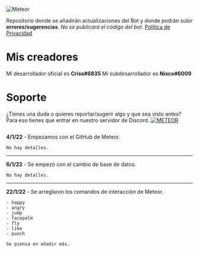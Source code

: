 ![Meteor](https://i.imgur.com/r54VvVA.png "el mejor bot")

Repositorio donde se añadirán actualizaciones del Bot y donde podrán subir **errores/sugerencias**. _No se publicará el código del bot_.
[Política de Privacidad](https://nxco.gitbook.io/meteor-pp)

# Mis creadores
Mi desarrollador oficial es **Criss#6835**
Mi subdesarrollador es **Nixco#6009**

# Soporte
¿Tienes una duda o quieres reportar/sugerir algo y que sea visto antes?
Para eso tienes que entrar en nuestro servidor de Discord.
[![METEOR](https://discordapp.com/api/guilds/726828313410142309/embed.png?style=banner2)](https://discord.gg/twsQ4aJ)


```

```


**4/1/22** - Empezamos con el GitHub de Meteor.
```
No hay detalles.
``` 

---------------------------------------------------------

**6/1/22** - Se empezó con el cambio de base de datos.
```
No hay detalles.
``` 

---------------------------------------------------------

**22/1/22** - Se arreglaron los comandos de interacción de Meteor.
```
- happy
- angry
- jump
- facepalm
- fly
- like
- punch 

Se piensa en añadir más.
``` 
 
